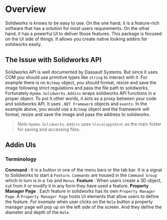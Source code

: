 # Overview
Solidworks is knows to be easy to use. On the one hand, it is a feature-rich software that has a solution for most users requirements. On the other hand, it has a powerful UI to deliver those features. This package is focused on the UI side of things. It allows you create native looking addins for solidworks easily.

## The Issue with Solidworks API 
 Solidworks API is well documented by Dassault Systems. But since it uses COM you should use primitive types like `string` to interact with it. For example there is no `Bitmap` object, you should format, resize and save the image following strict regulations and pass the file path to solidworks.
 Fortunately `Hymma.Solidworks.Addins` wraps solidworks API functions in a proper object. To put it other words, it acts as a proxy between your code and solidworks API. It uses `.NET Framework` objects and `events`. In the example above, you would use a `Bitmap` object and the framework will format, resize and save the image and pass the address to solidworks.
 > _Note_ 
 `Hymma.Solidworks.Addins` uses `%localappdata%` as the main folder for saving and accessing files.
## Addin UIs
### Terminology
**Command** : It is a button in one of the menu bars or the tab bar. It is a signal to Solidworks to start a `Feature`. `Commands` are housed in the `Command Group` which in turn is in a `Tab` and `Menus`.
**Feature** : When users create a 3D object, cut from it or modify it in any form they have used a feature. 
**Property Manager Page** : Each feature in solidworks has its own `Property Manager Page`. A `Property Manager Page` hosts UI elements that allow users to define the feature. _For example_ when user clicks on the `Hole` button a property manager page will pop up on the left side of the screen. And they define the diameter and depth of the `Hole`. 